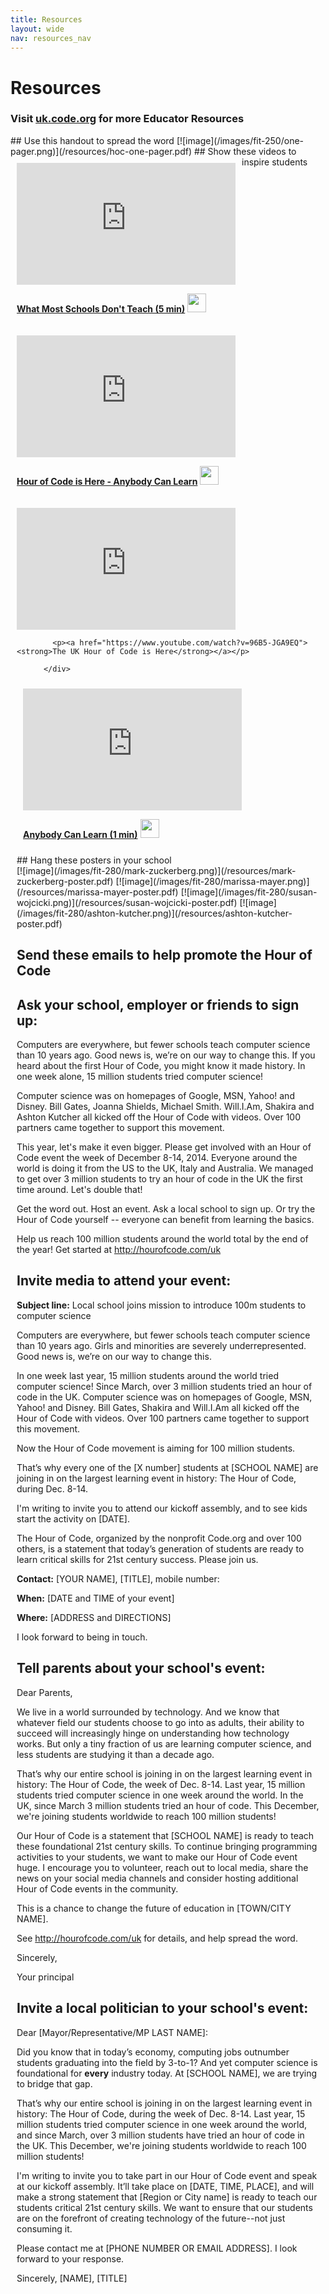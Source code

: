 ```yaml
---
title: Resources
layout: wide
nav: resources_nav
---
```

# Resources

### Visit [uk.code.org](http://uk.code.org/about/resources) for more Educator Resources

<a id="handouts">
## Use this handout to spread the word
[![image](/images/fit-250/one-pager.png)](/resources/hoc-one-pager.pdf)

<a id="videos">
## Show these videos to inspire students

<div style="float:left; padding:10px">

<iframe width="350" height="195" src="https://www.youtubeeducation.com/embed/nKIu9yen5nc?iv_load_policy=3&rel=0&autohide=1&showinfo=0" frameborder="0" allowfullscreen></iframe>
            
<p><a href="https://www.youtube.com/watch?v=nKIu9yen5nc"><strong>What Most Schools Don't Teach (5 min)</strong></a> <a href="https://dl.dropbox.com/sh/6sdjczibjih6x8s/Rjs8XgYNzr/Code-5-minute.mov?dl=1"><img src="/images/download.png" width="30px"></a></p></div>

<div style="float:left; padding:10px">

<iframe width="350" height="195" src="https://www.youtubeeducation.com/embed/FC5FbmsH4fw?iv_load_policy=3&rel=0&autohide=1&showinfo=0" frameborder="0" allowfullscreen></iframe>
            
<p><a href="https://www.youtube.com/watch?FC5FbmsH4fw"><strong>Hour of Code is Here - Anybody Can Learn</strong></a> <a href="http://s3.amazonaws.com/cdo-videos/HoC-video-15mb.mp4"><img src="/images/download.png" width="30px"></a></p>

 </div>

<div style='clear:both'></div>

<div style="float:left; padding:10px">

<iframe width="350" height="195" src="https://www.youtubeeducation.com/embed/96B5-JGA9EQ?iv_load_policy=3&rel=0&autohide=1&showinfo=0" frameborder="0" allowfullscreen></iframe>
            
            <p><a href="https://www.youtube.com/watch?v=96B5-JGA9EQ"><strong>The UK Hour of Code is Here</strong></a></p>
            
          </div>

<div style="float:left; padding:10px">
 
<iframe width="350" height="195" src="https://www.youtubeeducation.com/embed/qYZF6oIZtfc?iv_load_policy=3&rel=0&autohide=1&showinfo=0" frameborder="0" allowfullscreen></iframe>
            
<p><a href="https://www.youtube.com/watch?qYZF6oIZtfc"><strong>Anybody Can Learn (1 min)</strong></a> <a href="https://dl.dropbox.com/sh/6sdjczibjih6x8s/_0RSOSY8oW/Code-1-min.mov?dl=1"><img src="/images/download.png" width="30px"></a></p>
</div>

<div style="float:left; padding:10px"></div>

<div style='clear:both'></div>
<a id="posters">
## Hang these posters in your school
<br />
[![image](/images/fit-280/mark-zuckerberg.png)](/resources/mark-zuckerberg-poster.pdf)
[![image](/images/fit-280/marissa-mayer.png)](/resources/marissa-mayer-poster.pdf)
[![image](/images/fit-280/susan-wojcicki.png)](/resources/susan-wojcicki-poster.pdf)
[![image](/images/fit-280/ashton-kutcher.png)](/resources/ashton-kutcher-poster.pdf)

<a id="sample-emails"></a>
## Send these emails to help promote the Hour of Code

<a id="email"></a>
## Ask your school, employer or friends to sign up:

Computers are everywhere, but fewer schools teach computer science than 10 years ago. Good news is, we’re on our way to change this. If you heard about the first Hour of Code, you might know it made history. In one week alone, 15 million students tried computer science!

Computer science was on homepages of Google, MSN, Yahoo! and Disney. Bill Gates, Joanna Shields, Michael Smith. Will.I.Am, Shakira and Ashton Kutcher all kicked off the Hour of Code with videos. Over 100 partners came together to support this movement.

This year, let's make it even bigger. Please get involved with an Hour of Code event the week of December 8-14, 2014. Everyone around the world is doing it from the US to the UK, Italy and Australia. We managed to get over 3 million students to try an hour of code in the UK the first time around. Let's double that!

Get the word out. Host an event. Ask a local school to sign up. Or try the Hour of Code yourself -- everyone can benefit from learning the basics.

Help us reach 100 million students around the world total by the end of the year! Get started at http://hourofcode.com/uk

<a id="media-pitch"></a>
## Invite media to attend your event:
**Subject line:** Local school joins mission to introduce 100m students to computer science

Computers are everywhere, but fewer schools teach computer science than 10 years ago. Girls and minorities are severely underrepresented. Good news is, we’re on our way to change this.

In one week last year, 15 million students around the world tried computer science! Since March, over 3 million students tried an hour of code in the UK. Computer science was on homepages of Google, MSN, Yahoo! and Disney. Bill Gates, Shakira and Will.I.Am all kicked off the Hour of Code with videos. Over 100 partners came together to support this movement.

Now the Hour of Code movement is aiming for 100 million students.

That’s why every one of the [X number] students at [SCHOOL NAME] are joining in on the largest learning event in history: The Hour of Code, during Dec. 8-14.

I'm writing to invite you to attend our kickoff assembly, and to see kids start the activity on [DATE].

The Hour of Code, organized by the nonprofit Code.org and over 100 others, is a statement that today’s generation of students are ready to learn critical skills for 21st century success. Please join us.

**Contact:** [YOUR NAME], [TITLE], mobile number:

**When:** [DATE and TIME of your event]

**Where:** [ADDRESS and DIRECTIONS]

I look forward to being in touch.

<a id="parents"></a>
## Tell parents about your school's event:

Dear Parents,

We live in a world surrounded by technology. And we know that whatever field our students choose to go into as adults, their ability to succeed will increasingly hinge on understanding how technology works. But only a tiny fraction of us are learning computer science, and less students are studying it than a decade ago.

That’s why our entire school is joining in on the largest learning event in history: The Hour of Code, the week of Dec. 8-14. Last year, 15 million students tried computer science in one week around the world. In the UK, since March 3 million students tried an hour of code. This December, we're joining students worldwide to reach 100 million students!

Our Hour of Code is a statement that [SCHOOL NAME] is ready to teach these foundational 21st century skills. To continue bringing programming activities to your students, we want to make our Hour of Code event huge. I encourage you to volunteer, reach out to local media, share the news on your social media channels and consider hosting additional Hour of Code events in the community.

This is a chance to change the future of education in [TOWN/CITY NAME].

See http://hourofcode.com/uk for details, and help spread the word.

Sincerely,

Your principal

<a id="politicians"></a>
## Invite a local politician to your school's event:

Dear [Mayor/Representative/MP LAST NAME]:

Did you know that in today’s economy, computing jobs outnumber students graduating into the field by 3-to-1? And yet computer science is foundational for **every** industry today. At [SCHOOL NAME], we are trying to bridge that gap.

That’s why our entire school is joining in on the largest learning event in history: The Hour of Code, during the week of Dec. 8-14. Last year, 15 million students tried computer science in one week around the world, and since March, over 3 million students have tried an hour of code in the UK. This December, we're joining students worldwide to reach 100 million students!

I'm writing to invite you to take part in our Hour of Code event and speak at our kickoff assembly. It’ll take place on [DATE, TIME, PLACE], and will make a strong statement that [Region or City name] is ready to teach our students critical 21st century skills. We want to ensure that our students are on the forefront of creating technology of the future--not just consuming it.

Please contact me at [PHONE NUMBER OR EMAIL ADDRESS]. I look forward to your response.

Sincerely, [NAME], [TITLE]

